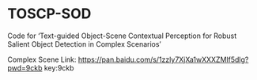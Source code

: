 # TOSCP-SOD
Code for ‘Text-guided Object-Scene Contextual Perception for Robust Salient Object Detection in Complex Scenarios’

Complex Scene Link: https://pan.baidu.com/s/1zzly7XjXa1wXXXZMlf5dlg?pwd=9ckb key:9ckb
